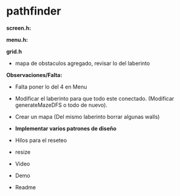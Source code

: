 # pathfinder

**screen.h:** 


**menu.h:**


**grid.h**

- mapa de obstaculos agregado, revisar lo del laberinto

**Observaciones/Falta:**

- Falta poner lo del 4 en Menu

- Modificar el laberinto para que todo este conectado. (Modificar generateMazeDFS o todo de nuevo).

- Crear un mapa (Del mismo laberinto borrar algunas walls)

- **Implementar varios patrones de diseño**

- Hilos para el reseteo

- resize 

- Video

- Demo

- Readme
